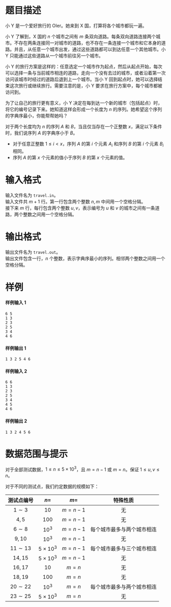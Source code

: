 
# 题目描述

小 Y 是一个爱好旅行的 OIer。她来到 X 国，打算将各个城市都玩一遍。

小 Y 了解到，X 国的 $n$ 个城市之间有 $m$ 条双向道路。每条双向道路连接两个城市。不存在两条连接同一对城市的道路，也不存在一条连接一个城市和它本身的道路。并且，从任意一个城市出发，通过这些道路都可以到达任意一个其他城市。小 Y 只能通过这些道路从一个城市前往另一个城市。

小 Y 的旅行方案是这样的：任意选定一个城市作为起点，然后从起点开始，每次可以选择一条与当前城市相连的道路，走向一个没有去过的城市，或者沿着第一次访问该城市时经过的道路后退到上一个城市。当小 Y 回到起点时，她可以选择结束这次旅行或继续旅行。需要注意的是，小 Y 要求在旅行方案中，每个城市都被访问到。

为了让自己的旅行更有意义，小 Y 决定在每到达一个新的城市（包括起点）时，将它的编号记录下来。她知道这样会形成一个长度为 $n$ 的序列。她希望这个序列的字典序最小，你能帮帮她吗？

对于两个长度均为 $n$ 的序列 $A$ 和 $B$，当且仅当存在一个正整数 $x$，满足以下条件时，我们说序列 $A$ 的字典序小于 $B$。

- 对于任意正整数 $1\le i\lt x$，序列 $A$ 的第 $i$ 个元素 $A_i$ 和序列 $B$ 的第 $i$ 个元素 $B_i$ 相同。
- 序列 $A$ 的第 $x$ 个元素的值小于序列 $B$ 的第 $x$ 个元素的值。

# 输入格式

输入文件名为 `travel.in`。  
输入文件共 $m+1$ 行。第一行包含两个整数 $n,m$ 中间用一个空格分隔。  
接下来 $m$ 行，每行包含两个整数 $u,v$，表示编号为 $u$ 和 $v$ 的城市之间有一条道路，两个整数之间用一个空格分隔。

# 输出格式

输出文件名为 `travel.out`。  
输出文件包含一行，$n$ 个整数，表示字典序最小的序列。相邻两个整数之间用一个空格分隔。

# 样例

#### 样例输入 1
```plain
6 5
1 3
2 3
2 5
3 4
4 6
```
#### 样例输出 1
```plain
1 3 2 5 4 6
```
#### 样例输入 2
```plain
6 6
1 3
2 3
2 5
3 4
4 5
4 6
```
#### 样例输出 2
```plain
1 3 2 4 5 6
```

# 数据范围与提示

对于全部测试数据，$1\le n\le 5\times 10^3$，且 $m=n-1$ 或 $m=n$。保证 $1\le u,v\le n$。

对于不同的测试点，我们约定数据的规模如下：
<!-- BEGIN: Migrated markdown table -->

| 测试点编号 | $n=$ | $m=$ | 特殊性质 |
|:-:|:-:|:-:|:-:|
| $1\sim 3$ | $10$ | $m=n-1$ | 无 |
| $4,5$ | $100$ | $m=n-1$ | 无 |
| $6\sim 8$ | $10^3$ | $m=n-1$ | 每个城市最多与两个城市相连 |
| $9,10$ | $10^3$ | $m=n-1$ | 无 |
| $11\sim 13$ | $5\times 10^3$ | $m=n-1$ | 每个城市最多与三个城市相连 |
| $14,15$ | $5\times 10^3$ | $m=n-1$ | 无 |
| $16,17$ | $10$ | $m=n$ | 无 |
| $18,19$ | $100$ | $m=n$ | 无 |
| $20\sim 22$ | $10^3$ | $m=n$ | 每个城市最多与两个城市相连 |
| $23\sim 25$ | $5\times 10^3$ | $m=n$ | 无 |

<!-- Migrated from original HTML table:
<table><thead>
  <tr>
    <th style='text-align:center'>测试点编号 </th>
    <th style='text-align:center'>$n=$ </th>
    <th style='text-align:center'>$m=$ </th>
    <th style='text-align:center'>特殊性质 </th>
  </tr>
  <tr>
    <td style='text-align:center'>$1\sim 3$ </td>
    <td style='text-align:center'>$10$ </td>
    <td style='text-align:center' rowspan="6">$m=n-1$ </td>
    <td style='text-align:center' rowspan="2">无 </td>
  </tr>
  <tr>
    <td style='text-align:center'>$4,5$ </td>
    <td style='text-align:center'>$100$ </td>
  </tr>
  <tr>
    <td style='text-align:center'>$6\sim 8$ </td>
    <td style='text-align:center'>$10^3$ </td>
    <td style='text-align:center'>每个城市最多与两个城市相连 </td>
  </tr>
  <tr>
    <td style='text-align:center'>$9,10$ </td>
    <td style='text-align:center'>$10^3$ </td>
    <td style='text-align:center'>无 </td>
  </tr>
  <tr>
    <td style='text-align:center'>$11\sim 13$ </td>
    <td style='text-align:center'>$5\times 10^3$ </td>
    <td style='text-align:center'>每个城市最多与三个城市相连 </td>
  </tr>
  <tr>
    <td style='text-align:center'>$14,15$ </td>
    <td style='text-align:center'>$5\times 10^3$ </td>
    <td style='text-align:center' rowspan="3">无 </td>
  </tr>
  <tr>
    <td style='text-align:center'>$16,17$ </td>
    <td style='text-align:center'>$10$ </td>
    <td style='text-align:center' rowspan="4">$m=n$ </td>
  </tr>
  <tr>
    <td style='text-align:center'>$18,19$ </td>
    <td style='text-align:center'>$100$ </td>
  </tr>
  <tr>
    <td style='text-align:center'>$20\sim 22$ </td>
    <td style='text-align:center'>$10^3$ </td>
    <td style='text-align:center'>每个城市最多与两个城市相连 </td>
  </tr>
  <tr>
    <td style='text-align:center'>$23\sim 25$ </td>
    <td style='text-align:center'>$5\times 10^3$ </td>
    <td style='text-align:center'>无 </td>
  </tr>
</table>
-->

<!-- END: Migrated markdown table -->

